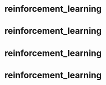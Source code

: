 # reinforcement_learning
# reinforcement_learning
# reinforcement_learning
# reinforcement_learning

